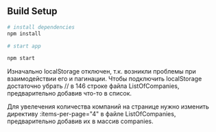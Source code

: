 ## Build Setup

``` bash
# install dependencies
npm install

# start app

npm start
```


Изначально localStorage отключен, т.к. возникли проблемы при взаимодействии его и пагинации. 
Чтобы подключить localStorage достаточно убрать // в 146 строке файла ListOfCompanies, предварительно добавив что-то в список. 

Для увелечения количества компаний на странице нужно изменить директиву :items-per-page="4" в файле ListOfCompanies, предварительно добавив их в массив companies. 
